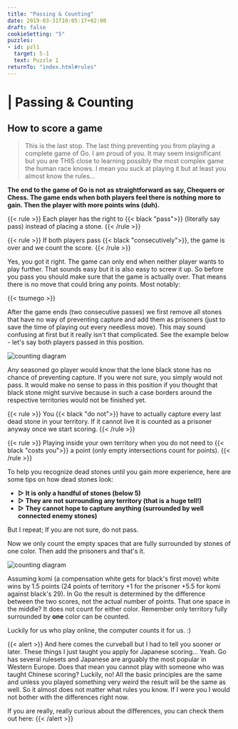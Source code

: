 ```yaml
---
title: "Passing & Counting"
date: 2019-03-31T10:05:17+02:00
draft: false
cookieSetting: "5"
puzzles:
- id: pzl1
  target: 5-1
  text: Puzzle 1
returnTo: "index.html#rules"
---
```


# | Passing & Counting
## How to score a game

> This is the last stop. The last thing preventing you from playing a complete game of Go. I am proud of you. It may seem insignificant but you are THIS close to learning possibly the most complex game the human race knows. I mean you suck at playing it but at least you almost know the rules...

**The end to the game of Go is not as straightforward as say, Chequers or Chess. The game ends when both players feel there is nothing more to gain. Then the player with more points wins (duh).**

{{< rule >}}
	Each player has the right to {{< black "pass">}} (literally say pass) instead of placing a stone.
{{< /rule >}}

{{< rule >}}
	If both players pass {{< black "consecutively">}}, the game is over and we count the score.
{{< /rule >}}

Yes, you got it right. The game can only end when neither player wants to play further.
That sounds easy but it is also easy to screw it up. So before you pass you should make sure that the game is actually over. That means there is no move that could bring any points. Most notably: 

{{< tsumego >}}

After the game ends (two consecutive passes) we first remove all stones that have no way of preventing capture and add them as prisoners (just to save the time of playing out every needless move). This may sound confusing at first but it really isn't that complicated. See the example below - let's say both players passed in this position. 

![counting diagram](/images/counting.jpg)

Any seasoned go player would know that the lone black stone has no chance of preventing capture. If you were not sure, you simply would not pass. It would make no sense to pass in this position if you thought that black stone might survive because in such a case borders around the respective territories would not be finished yet. 

{{< rule >}}
	You {{< black "do not">}} have to actually capture every last dead stone in your territory. If it cannot live it is counted as a prisoner anyway once we start scoring.
{{< /rule >}}

{{< rule >}}
	Playing inside your own territory when you do not need to {{< black "costs you">}} a point (only empty intersections count for points).
{{< /rule >}}

To help you recognize dead stones until you gain more experience, here are some tips on how dead stones look:
 
* **▷ It is only a handful of stones (below 5)**
* **▷ They are not surrounding any territory (that is a huge tell!)**
* **▷ They cannot hope to capture anything (surrounded by well connected enemy stones)**

But I repeat; If you are not sure, do not pass.

Now we only count the empty spaces that are fully surrounded by stones of one color. Then add the prisoners and that's it.

![counting diagram](/images/counting2.jpg)

Assuming komi (a compensation white gets for black's first move) white wins by 1.5 points (24 points of territory +1 for the prisoner +5.5 for komi against black's 29). In Go the result is determined by the difference between the two scores, not the actual number of points. That one space in the middle? It does not count for either color. Remember only territory fully surrounded by **one** color can be counted. 

Luckily for us who play online, the computer counts it for us. :)

{{< alert >}}
And here comes the curveball but I had to tell you sooner or later. These things I just taught you apply for Japanese scoring... Yeah. Go has several rulesets and Japanese are arguably the most popular in Western Europe. Does that mean you cannot play with someone who was taught Chinese scoring? Luckily, no! All the basic principles are the same and unless you played something very weird the result will be the same as well. So it almost does not matter what rules you know. If I were you I would not bother with the differences right now.

If you are really, really curious about the differences, you can check them out here:
{{< /alert >}}